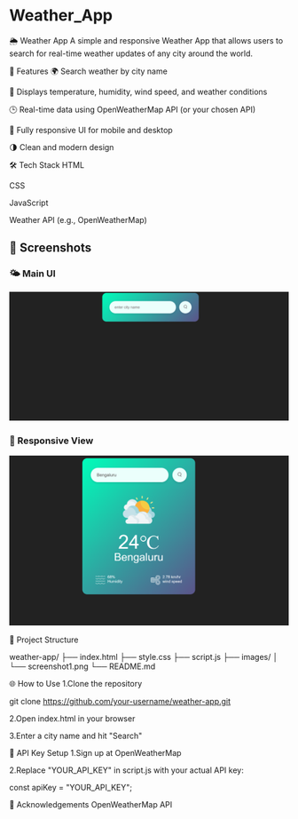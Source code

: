 # Weather_App
🌦️ Weather App
A simple and responsive Weather App that allows users to search for real-time weather updates of any city around the world.

🚀 Features
🌍 Search weather by city name

📍 Displays temperature, humidity, wind speed, and weather conditions

🕒 Real-time data using OpenWeatherMap API (or your chosen API)

📱 Fully responsive UI for mobile and desktop

🌗 Clean and modern design

🛠️ Tech Stack
HTML

CSS

JavaScript

Weather API (e.g., OpenWeatherMap)

## 📸 Screenshots

### 🌤️ Main UI

![Main Screen](./images/screenshot6.png)

### 📱 Responsive View

![Mobile View](./images/screenshot7.png)

📂 Project Structure

weather-app/
├── index.html
├── style.css
├── script.js
├── images/
│   └── screenshot1.png
└── README.md


🌐 How to Use
1.Clone the repository

git clone https://github.com/your-username/weather-app.git

2.Open index.html in your browser

3.Enter a city name and hit "Search"

🔑 API Key Setup
1.Sign up at OpenWeatherMap

2.Replace "YOUR_API_KEY" in script.js with your actual API key:

  const apiKey = "YOUR_API_KEY";

🙌 Acknowledgements
OpenWeatherMap API


